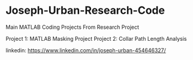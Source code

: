 # Joseph-Urban-Research-Code
Main MATLAB Coding Projects From Research Project

Project 1: MATLAB Masking Project
Project 2: Collar Path Length Analysis

linkedin: https://www.linkedin.com/in/joseph-urban-454646327/
